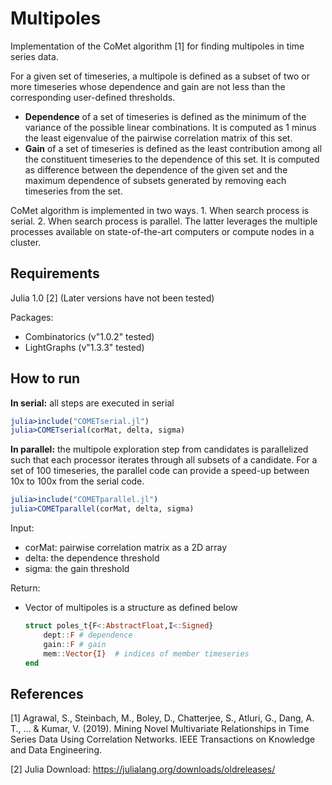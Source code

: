 # Multipoles

Implementation of the CoMet algorithm [1] for finding multipoles in time series data.

For a given set of timeseries, a multipole is defined as a subset of two or more timeseries whose dependence and gain are not less than the corresponding user-defined thresholds.
- **Dependence** of a set of timeseries is defined as the minimum of the variance of the possible linear combinations. It is computed as 1 minus the least eigenvalue of the pairwise correlation matrix of this set.
- **Gain** of a set of timeseries is defined as the least contribution among all the constituent timeseries to the dependence of this set. It is computed as difference between the dependence of the given set and the maximum dependence of subsets generated by removing each timeseries from the set.

CoMet algorithm is implemented in two ways. 1. When search process is serial. 2. When search process is parallel. The latter leverages the multiple processes available on state-of-the-art computers or compute nodes in a cluster.


## Requirements
Julia 1.0 [2] (Later versions have not been tested)

Packages:
- Combinatorics (v"1.0.2" tested)
- LightGraphs (v"1.3.3" tested)

## How to run

**In serial:** all steps are executed in serial 
  ```julia
  julia>include("COMETserial.jl")
  julia>COMETserial(corMat, delta, sigma)
  ```

**In parallel:** the multipole exploration step from candidates is parallelized such that each processor iterates through all subsets of a candidate. For a set of 100 timeseries, the parallel code can provide a speed-up between 10x to 100x from the serial code.
  ```julia 
  julia>include("COMETparallel.jl")
  julia>COMETparallel(corMat, delta, sigma)
  ```

Input:
  - corMat: pairwise correlation matrix as a 2D array
  - delta: the dependence threshold
  - sigma: the gain threshold

Return:
  - Vector of multipoles is a structure as defined below
    ```julia
    struct poles_t{F<:AbstractFloat,I<:Signed}
        dept::F # dependence
        gain::F # gain
        mem::Vector{I}  # indices of member timeseries
    end
    ```

## References
[1] Agrawal, S., Steinbach, M., Boley, D., Chatterjee, S., Atluri, G., Dang, A. T., ... & Kumar, V. (2019). Mining Novel Multivariate Relationships in Time Series Data Using Correlation Networks. IEEE Transactions on Knowledge and Data Engineering.

[2] Julia Download: https://julialang.org/downloads/oldreleases/
